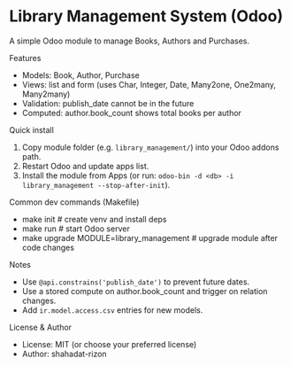 # Library Management System (Odoo)

A simple Odoo module to manage Books, Authors and Purchases.

Features
- Models: Book, Author, Purchase
- Views: list and form (uses Char, Integer, Date, Many2one, One2many, Many2many)
- Validation: publish_date cannot be in the future
- Computed: author.book_count shows total books per author

Quick install
1. Copy module folder (e.g. `library_management/`) into your Odoo addons path.
2. Restart Odoo and update apps list.
3. Install the module from Apps (or run: `odoo-bin -d <db> -i library_management --stop-after-init`).

Common dev commands (Makefile)
- make init        # create venv and install deps
- make run         # start Odoo server
- make upgrade MODULE=library_management   # upgrade module after code changes

Notes
- Use `@api.constrains('publish_date')` to prevent future dates.
- Use a stored compute on author.book_count and trigger on relation changes.
- Add `ir.model.access.csv` entries for new models.

License & Author
- License: MIT (or choose your preferred license)
- Author: shahadat-rizon
